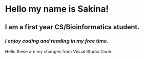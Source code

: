 # Hello my name is Sakina!

## I am a first year CS/Bioinformatics student.

### *I enjoy coding and reading in my free time.*

Hello these are my changes from Visual Studio Code.
